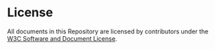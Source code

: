 # License

All documents in this Repository are licensed by contributors under the [W3C Software and Document License](http://www.w3.org/Consortium/Legal/copyright-software).

